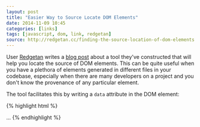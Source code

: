 ```yaml
---
layout: post
title: "Easier Way to Source Locate DOM Elements"
date: 2014-11-09 10:45
categories: [links]
tags: [javascript, dom, link, redgetan]
source: http://redgetan.cc/finding-the-source-location-of-dom-elements
---
```

User [Redgetan][redgetan] writes a [blog post][view-inspect] about a tool they've constructed that
will help you locate the source of DOM elements. This can be quite useful when you
have a plethora of elements generated in different files in your codebase, especially
when there are many developers on a project and you don't know the provenance
of any particular element.

The tool facilitates this by writing a `data` attribute in the DOM element:

{% highlight html  %}
<td class="category" data-orig-file-line="path/to/source/file.js.handlebars:23">...</td>
{% endhighlight %}

[redgetan]: http://redgetan.cc "RedgeTan blog"
[view-inspect]: http://redgetan.cc/finding-the-source-location-of-dom-elements "view_inspect tool" 

